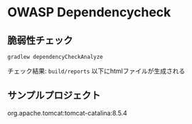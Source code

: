 OWASP Dependencycheck
===

脆弱性チェック
---
```
gradlew dependencyCheckAnalyze
```
チェック結果: `build/reports` 以下にhtmlファイルが生成される

サンプルプロジェクト
---
org.apache.tomcat:tomcat-catalina:8.5.4

